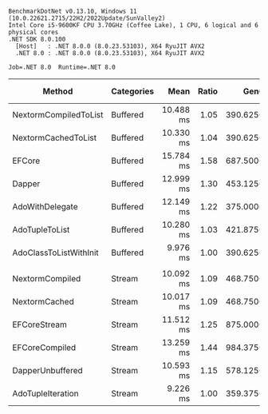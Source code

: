 ```

BenchmarkDotNet v0.13.10, Windows 11 (10.0.22621.2715/22H2/2022Update/SunValley2)
Intel Core i5-9600KF CPU 3.70GHz (Coffee Lake), 1 CPU, 6 logical and 6 physical cores
.NET SDK 8.0.100
  [Host]   : .NET 8.0.0 (8.0.23.53103), X64 RyuJIT AVX2
  .NET 8.0 : .NET 8.0.0 (8.0.23.53103), X64 RyuJIT AVX2

Job=.NET 8.0  Runtime=.NET 8.0  

```
| Method                 | Categories | Mean      | Ratio | Gen0     | Gen1     | Gen2     | Allocated | Alloc Ratio |
|----------------------- |----------- |----------:|------:|---------:|---------:|---------:|----------:|------------:|
| NextormCompiledToList  | Buffered   | 10.488 ms |  1.05 | 390.6250 | 328.1250 |        - |   2.21 MB |        1.00 |
| NextormCachedToList    | Buffered   | 10.330 ms |  1.04 | 390.6250 | 281.2500 |        - |   2.22 MB |        1.00 |
| EFCore                 | Buffered   | 15.784 ms |  1.58 | 687.5000 | 343.7500 | 156.2500 |   4.23 MB |        1.91 |
| Dapper                 | Buffered   | 12.999 ms |  1.30 | 453.1250 | 265.6250 | 125.0000 |   2.84 MB |        1.29 |
| AdoWithDelegate        | Buffered   | 12.149 ms |  1.22 | 375.0000 | 265.6250 | 125.0000 |   2.39 MB |        1.08 |
| AdoTupleToList         | Buffered   | 10.280 ms |  1.03 | 421.8750 | 281.2500 | 281.2500 |   2.68 MB |        1.21 |
| AdoClassToListWithInit | Buffered   |  9.976 ms |  1.00 | 390.6250 | 328.1250 |        - |   2.21 MB |        1.00 |
|                        |            |           |       |          |          |          |           |             |
| NextormCompiled        | Stream     | 10.092 ms |  1.09 | 468.7500 |        - |        - |   2.14 MB |        1.27 |
| NextormCached          | Stream     | 10.017 ms |  1.09 | 468.7500 |        - |        - |   2.14 MB |        1.28 |
| EFCoreStream           | Stream     | 11.512 ms |  1.25 | 875.0000 |        - |        - |   3.98 MB |        2.37 |
| EFCoreCompiled         | Stream     | 13.259 ms |  1.44 | 984.3750 |        - |        - |   4.43 MB |        2.64 |
| DapperUnbuffered       | Stream     | 10.593 ms |  1.15 | 578.1250 |        - |        - |   2.59 MB |        1.55 |
| AdoTupleIteration      | Stream     |  9.226 ms |  1.00 | 359.3750 |        - |        - |   1.68 MB |        1.00 |
